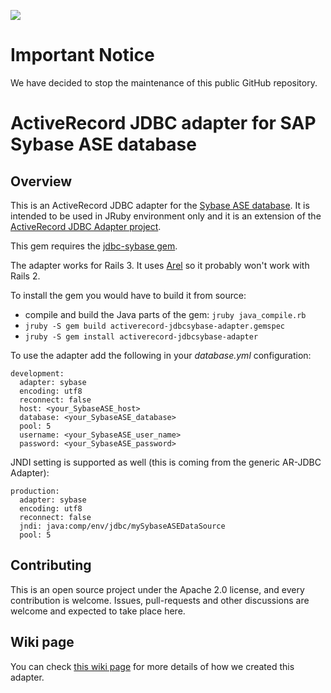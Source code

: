 ![](https://img.shields.io/badge/STATUS-NOT%20CURRENTLY%20MAINTAINED-red.svg?longCache=true&style=flat)

# Important Notice
We have decided to stop the maintenance of this public GitHub repository.

# ActiveRecord JDBC adapter for SAP Sybase ASE database

## Overview

This is an ActiveRecord JDBC adapter for the [Sybase ASE database](http://www.sybase.com/products/databasemanagement/adaptiveserverenterprise). It is intended to be used in JRuby environment
only and it is an extension of the [ActiveRecord JDBC Adapter project](https://github.com/jruby/activerecord-jdbc-adapter).

This gem requires the [jdbc-sybase gem](https://github.com/SAP/cloud-jdbc-sybase-gem).

The adapter works for Rails 3. It uses [Arel](https://github.com/rails/arel) so it probably won't work with Rails 2.

To install the gem you would have to build it from source:

* compile and build the Java parts of the gem: `jruby java_compile.rb`
* `jruby -S gem build activerecord-jdbcsybase-adapter.gemspec`
* `jruby -S gem install activerecord-jdbcsybase-adapter`

	
To use the adapter add the following in your *database.yml* configuration:

    development:
	  adapter: sybase
	  encoding: utf8
	  reconnect: false
	  host: <your_SybaseASE_host>
	  database: <your_SybaseASE_database>
	  pool: 5
	  username: <your_SybaseASE_user_name>
	  password: <your_SybaseASE_password>
	  
JNDI setting is supported as well (this is coming from the generic AR-JDBC Adapter):

    production:
	  adapter: sybase
	  encoding: utf8
	  reconnect: false
	  jndi: java:comp/env/jdbc/mySybaseASEDataSource
	  pool: 5
	  
  

## Contributing

This is an open source project under the Apache 2.0 license, and every contribution is welcome. Issues, pull-requests and other discussions are welcome and expected to take place here. 

## Wiki page

You can check [this wiki page](https://github.com/sap/cloud-activerecord-maxdb-adapter/wiki/Creating-ActiveRecord-JDBC-adapters) for more details of how we created this adapter.
